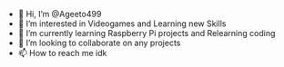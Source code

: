 - 👋 Hi, I’m @Ageeto499
- 👀 I’m interested in Videogames and Learning new Skills
- 🌱 I’m currently learning Raspberry Pi projects and Relearning coding
- 💞️ I’m looking to collaborate on any projects
- 📫 How to reach me idk

<!---
Ageeto499/Ageeto499 is a ✨ special ✨ repository because its `README.md` (this file) appears on your GitHub profile.
You can click the Preview link to take a look at your changes.
--->
